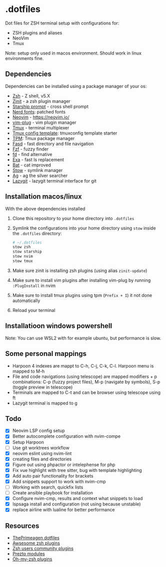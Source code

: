 # .dotfiles
Dot files for ZSH terminal setup with configurations for:
- ZSH plugins and aliases
- NeoVim
- Tmux

Note: setup only used in macos environment. Should work in linux environments fine.
## Dependencies
Dependencies can be installed using a package manager of your os:
- [Zsh](https://zsh.sourceforge.io/) - Z shell, v5.X
- [Zinit](https://github.com/ryanoasis/nerd-fonts) - a zsh plugin manager
- [Starship prompt](https://starship.rs/) -  cross shell prompt
- [Nerd fonts](https://github.com/junegunn/vim-plug): patched fonts
- [Neovim](https://neovim.io/) -  https://neovim.io/
- [vim-plug](https://github.com/junegunn/vim-plug) - vim plugin manager
- [Tmux](https://github.com/tmux/tmux/wiki) - terminal multiplexer
- [Tmux config template](https://github.com/gpakosz/.tmux): tmuxconfig template starter
- [TPM](https://github.com/tmux-plugins/tpm): Tmux package manager
- [Fasd](https://github.com/clvv/fasd) - fast directory and file navigation
- [Fzf](https://github.com/junegunn/fzf) - fuzzy finder
- [fd](https://github.com/sharkdp/fd) - find alternative
- [Exa](https://the.exa.website/) - fast ls replacement
- [Bat](https://github.com/sharkdp/bat) - cat improved
- [Stow](https://www.gnu.org/software/stow/manual/stow.html) - symlink manager
- [Ag](https://github.com/ggreer/the_silver_searcher) - ag the silver searcher
- [Lazygit](https://github.com/jesseduffield/lazygit) - lazygit terminal interface for git

## Installation macos/linux
With the above dependencies installed
1. Clone this repository to your home directory into `.dotfiles`
2. Symlink the configurations into your home directory using `stow` inside the `.dotfiles` directory:

    ```sh
    # ~/.dotfiles
    stow zsh
    stow starship
    stow nvim
    stow tmux
    ```
3. Make sure zinit is installing zsh plugins (using alias `zinit-update`)
4. Make sure to install vim plugins after installing vim-plug by running `:PlugInstall` in nvim
5. Make sure to install tmux plugins using tpm (`Prefix + I`) it not done automatically
6. Reload your terminal

## Installatioon windows powershell
Note: You can use WSL2 with for example ubuntu, but performance is slow. 

## Some personal mappings
- Harpoon 4 indexes are mappt to C-h, C-j, C-k, C-l. Harpoon menu is mapped to M-h
- File and code navigations (using telescope) are mapped modifiers + p combinations: C-p (fuzzy project files), M-p (navigate by symbols), S-p (toggle preview in telescope)
- Terminals are mapped to C-t and can be browser using telescope using <leader>ft
- Lazygit terminal is mapped to <leader> g

## Todo
- [x] Neovim LSP config setup
- [x] Better autocomplete configuration with nvim-compe
- [x] Setup Harpoon
- [ ] Use git worktrees workflow
- [x] neovim eslint using nvim-lint 
- [x] creating files and directories
- [x] Figure out using phpactor or intelephense for php
- [x] Fix vue highlight with tree sitter, bug with template highlighting
- [x] Add auto pair functionality for brackets
- [x] Add snippets support to work with nvim-cmp
- [ ] Working with search, quickfix lists 
- [ ] Create ansible playbook for installation
- [x] Configure nvim-cmp, results and context what snippets to load
- [x] lspsaga install and configuration (not using because unstable)
- [x] replace airline with lualine for better performance

## Resources
- [ThePrimeagen dotfiles](https://github.com/ThePrimeagen/.dotfiles)
- [Awsesome zsh plugins](https://github.com/unixorn/awesome-zsh-plugins)
- [Zsh users community plugins](https://github.com/zsh-users)
- [Prezto modules](https://github.com/sorin-ionescu/prezto/tree/master/modules)
- [Oh-my-zsh plugins](https://github.com/ohmyzsh/ohmyzsh/wiki/Plugins)
